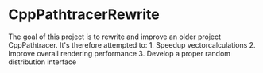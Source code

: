 # CppPathtracerRewrite
The goal of this project is to rewrite and improve an older project CppPathtracer. It's therefore attempted to: 1. Speedup vectorcalculations 2. Improve overall rendering performance 3. Develop a proper random distribution interface
